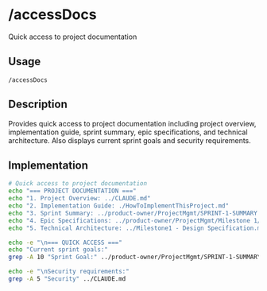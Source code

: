 # /accessDocs

Quick access to project documentation

## Usage
```
/accessDocs
```

## Description
Provides quick access to project documentation including project overview, implementation guide, sprint summary, epic specifications, and technical architecture. Also displays current sprint goals and security requirements.

## Implementation
```bash
# Quick access to project documentation
echo "=== PROJECT DOCUMENTATION ==="
echo "1. Project Overview: ../CLAUDE.md"
echo "2. Implementation Guide: ./HowToImplementThisProject.md"
echo "3. Sprint Summary: ../product-owner/ProjectMgmt/SPRINT-1-SUMMARY.md"
echo "4. Epic Specifications: ../product-owner/ProjectMgmt/Milestone 1/"
echo "5. Technical Architecture: ../Milestone1 - Design Specification.md"

echo -e "\n=== QUICK ACCESS ==="
echo "Current sprint goals:"
grep -A 10 "Sprint Goal:" ../product-owner/ProjectMgmt/SPRINT-1-SUMMARY.md

echo -e "\nSecurity requirements:"
grep -A 5 "Security" ../CLAUDE.md
```